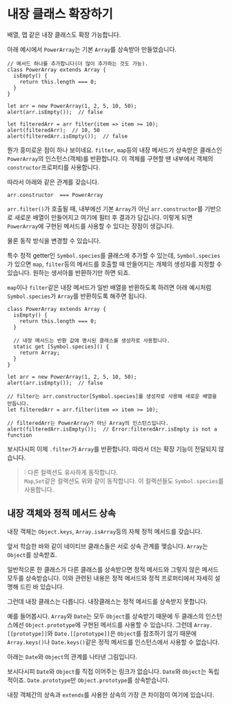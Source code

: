 # 내장 클래스 확장하기

배열, 맵 같은 내장 클래스도 확장 가능합니다.   
   
아래 예시에서 `PowerArray`는 기본 `Array`를 상속받아 만들었습니다.   
```
// 메서드 하나를 추가합니다(더 많이 추가하는 것도 가능).
class PowerArray extends Array {
  isEmpty() {
    return this.length === 0;
  }
}

let arr = new PowerArray(1, 2, 5, 10, 50);
alert(arr.isEmpty());  // false

let filteredArr = arr filter(item => item >= 10);
alert(filteredArr);  // 10, 50
alert(filteredArr.isEmpty());  // false
```
뭔가 흥미로운 점이 하나 보이네요. `filter`, `map`등의 내장 메서드가 상속받은 클래스인 `PowerArray`의 인스턴스(객체)를 반환합니다. 이 객체를 구현할 땐 내부에서 객체의 `constructor`프로퍼티를 사용합니다.   
   
따라서 아래와 같은 관계를 갖습니다.
```
arr.constructor  === PowerArray
```
`arr.filter()`가 호출될 때, 내부에선 기본 `Array`가 아닌 `arr.constructor`를 기반으로 새로운 배열이 만들어지고 여기에 필터 후 결과가 담깁니다. 이렇게 되면 `PowerArray`에 구현된 메서드를 사용할 수 있다는 장점이 생깁니다.   
   
물론 동작 방식을 변경할 수 있습니다.   
   
특수 정적 getter인 `Symbol.species`를 클래스에 추가할 수 있는데, `Symbol.species`가 있으면 `map`, `filter`등의 메서드를 호출할 때 만들어지는 개체의 생성자를 지정할 수 있습니다. 원하는 생서아를 반환하기만 하면 되죠.   
   
`map`이나 `filter`같은 내장 메서드가 일반 배열을 반환하도록 하려면 아래 예시처럼 `Symbol.species`가 `Array`를 반환하도록 해주면 됩니다.   
```
class PowerArray extends Array {
  isEmpty() {
    return this.length === 0;
  }

  // 내장 메서드는 반환 값에 명시된 클래스를 생성자로 사용합니다.
  static get [Symbol.species]() {
    return Array;
  }
}

let arr = new PowerArray(1, 2, 5, 10, 50);
alert(arr.isEmpty());  // false

// filter는 arr.constructor[Symbol.species]를 생성자로 사용해 새로운 배열을 만듭니다.
let filteredArr = arr.filter(item => item >= 10);

// filteredArr는 PowerArray가 아닌 Array의 인스턴스입니다.
alert(filteredArr.isEmpty());  // Error:filteredArr.isEmpty is not a function
```
보시다시피 이제 `.filter`가 `Array`를 반환합니다. 따라서 더는 확장 기능이 전달되지 않습니다.   
   
> ❕ 다른 컬렉션도 유사하게 동작합니다.   
`Map`,`Set`같은 컬렉션도 위와 같이 동작합니다. 이 컬렉션들도 `Symbol.species`를 사용합니다.


## 내장 객체와 정적 메서드 상속

내장 객체는 `Object.keys`, `Array.isArray`등의 자체 정적 메서드를 갖습니다.   
   
앞서 학습한 바와 같이 네이티브 클래스들은 서로 상속 관계를 맺습니다. `Array`는 `Object`를 상속받죠.   
   
일반적으론 한 클래스가 다른 클래스를 상속받으면 정적 메서드와 그렇지 않은 메서드 모두를 상속받습니다. 이와 관련된 내용은 정적 메서드와 정적 프로퍼티에서 자세히 설명해 드린 바 있습니다.   
   
그런데 내장 클래스는 다릅니다. 내장클래스는 정적 메서드를 상속받지 못합니다.   
   
예를 들어봅시다. `Array`와 `Date`는 모두 `Object`를 상속받기 때문에 두 클래스의 인스턴스에선 `Object.prototype`에 구현된 메서드를 사용할 수 있습니다. 그런데 `Array.[[prototype]]`와 `Date.[[prototype]]`은 `Object`를 참조하기 않기 때문에 `Array.keys()`나 `Date.keys()`같은 정적 메서드를 인스턴스에서 사용할 수 없습니다.   
   
아래는 `Date`와 `Object`의 관계를 나타낸 그림입니다.   
   
보시다시피 `Date`와 `Object`를 직접 이어주는 링크가 없습니다. `Date`와 `Object`는 독립적이죠. `Date.prototype`만 `Object.prototype`를 상속받습니다.   
   
내장 객체간의 상속과 `extends`를 사용한 상속의 가장 큰 차이점이 여기에 있습니다.
